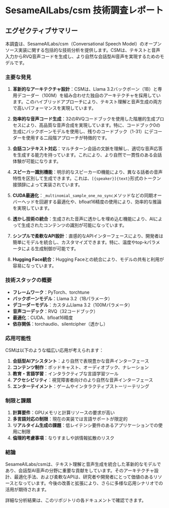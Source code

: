 # SesameAILabs/csm 技術調査レポート

## エグゼクティブサマリー

本調査は、SesameAILabs/csm（Conversational Speech Model）のオープンソース実装に関する包括的な技術分析を提供します。CSMは、テキストと音声入力からRVQ音声コードを生成し、より自然な会話型AI音声を実現するためのモデルです。

### 主要な発見

1. **革新的なアーキテクチャ設計**：CSMは、Llama 3.2バックボーン（1B）と専用デコーダー（100M）を組み合わせた独自のアーキテクチャを採用しています。このハイブリッドアプローチにより、テキスト理解と音声生成の両方で高いパフォーマンスを実現しています。

2. **効率的な音声コード生成**：32のRVQコードブックを使用した階層的生成プロセスにより、高品質な音声合成を実現しています。特に、コードブック0の生成にバックボーンモデルを使用し、残りのコードブック（1-31）にデコーダーを使用する二段階アプローチが特徴的です。

3. **会話コンテキスト対応**：マルチターン会話の文脈を理解し、適切な音声応答を生成する能力を持っています。これにより、より自然で一貫性のある会話体験が可能になります。

4. **スピーカー識別機能**：明示的なスピーカーID機能により、異なる話者の音声特性を区別して生成できます。これは、`[{speaker}]{text}`形式のトークン接頭辞によって実装されています。

5. **CUDA最適化**：`_multinomial_sample_one_no_sync`メソッドなどの同期オーバーヘッドを回避する最適化や、bfloat16精度の使用により、効率的な推論を実現しています。

6. **透かし技術の統合**：生成された音声に透かしを埋め込む機能により、AIによって生成されたコンテンツの識別が可能になっています。

7. **シンプルで柔軟なAPI設計**：直感的なAPIインターフェースにより、開発者は簡単にモデルを統合し、カスタマイズできます。特に、温度やtop-kパラメータによる生成制御が可能です。

8. **Hugging Face統合**：Hugging Faceとの統合により、モデルの共有と利用が容易になっています。

### 技術スタックの概要

- **フレームワーク**：PyTorch、torchtune
- **バックボーンモデル**：Llama 3.2（1Bパラメータ）
- **デコーダーモデル**：カスタムLlama 3.2（100Mパラメータ）
- **音声コーデック**：RVQ（32コードブック）
- **最適化**：CUDA、bfloat16精度
- **依存関係**：torchaudio、silentcipher（透かし）

### 応用可能性

CSMは以下のような幅広い応用が考えられます：

1. **会話型AIアシスタント**：より自然で表現豊かな音声インターフェース
2. **コンテンツ制作**：ポッドキャスト、オーディオブック、ナレーション
3. **教育・言語学習**：インタラクティブな言語学習ツール
4. **アクセシビリティ**：視覚障害者向けのより自然な音声インターフェース
5. **エンターテイメント**：ゲームやインタラクティブストーリーテリング

### 制限と課題

1. **計算要件**：GPUメモリと計算リソースの要求が高い
2. **多言語対応の制限**：現在の実装では言語サポートが限定的
3. **リアルタイム生成の課題**：低レイテンシ要件のあるアプリケーションでの使用に制限
4. **倫理的考慮事項**：なりすましや誤情報拡散のリスク

### 結論

SesameAILabs/csmは、テキスト理解と音声生成を統合した革新的なモデルであり、会話型AI音声の分野に重要な貢献をしています。そのアーキテクチャ設計、最適化手法、および柔軟なAPIは、研究者や開発者にとって価値のあるリソースとなっています。今後の改善と拡張により、さらに多様な応用シナリオでの活用が期待されます。

詳細な分析結果は、このリポジトリの各ドキュメントで確認できます。
